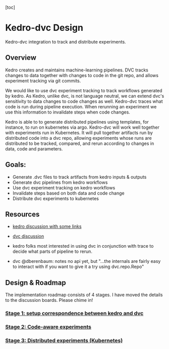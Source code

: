 [toc]

# Kedro-dvc Design

Kedro-dvc integration to track and distribute experiments.

## Overview

Kedro creates and maintains machine-learning pipelines. DVC tracks
changes to data together with changes to code in the git repo, and
allows experiment tracking via git commits.

We would like to use dvc experiment tracking to track workflows
generated by kedro. As Kedro, unlike dvc, is not language neutral, we
can extend dvc's sensitivity to data changes to code changes as well.
Kedro-dvc traces what code is run during pipeline execution. When
rerunning an experiment we use this information to invalidate steps when
code changes.

Kedro is able to to generate distributed pipelines using templates, for
instance, to run on kubernetes via argo. Kedro-dvc will work well
together with experiments run in Kubernetes. It will pull together
artifacts run by distributed code into a dvc repo, allowing experiments whose runs are distributed to be tracked, compared, and rerun according
to changes in data, code and parameters.

## Goals:

* Generate .dvc files to track artifacts from kedro inputs & outputs
* Generate dvc pipelines from kedro workflows
* Use dvc experiment tracking on kedro workflows
* Invalidate steps based on both data and code change
* Distribute dvc experiments to kubernetes

## Resources

* [kedro discussion with some links](https://github.com/kedro-org/kedro/discussions/837)
* [dvc discussion](https://discord.com/channels/485586884165107732/938821298929430548/939175277228072970)

* kedro folks most interested in using dvc in conjunction with trace
  to decide what parts of pipeline to rerun.
* dvc @dberenbaum: notes no api yet, but "...the internals are fairly easy to interact with if you want to give it a try using dvc.repo.Repo"

## Design & Roadmap

The implementation roadmap consists of 4 stages. I have moved the details to the discussion boards. Please chime in!

### [Stage 1: setup correspondence between kedro and dvc](https://github.com/FactFiber/kedro-dvc/discussions/6)

### [Stage 2: Code-aware experiments](https://github.com/FactFiber/kedro-dvc/discussions/7)

### [Stage 3: Distributed experiments (Kubernetes)](https://github.com/FactFiber/kedro-dvc/discussions/7)

